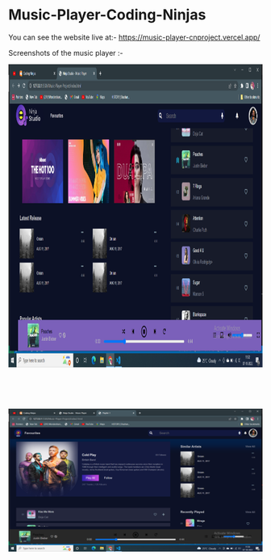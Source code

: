 # Music-Player-Coding-Ninjas

You can see the website live at:-
https://music-player-cnproject.vercel.app/

Screenshots of the music player :-

<img src ="https://github.com/Diwakarkumar3096/music-player-cnproject/blob/main/Screenshot%20main%20page%20-%20Copy.png" height = 600px width= 1100px>

<br> <br> <br>

<img src = "https://github.com/Diwakarkumar3096/music-player-cnproject/blob/main/Screenshot%20second%20page%20-%20Copy.png">
